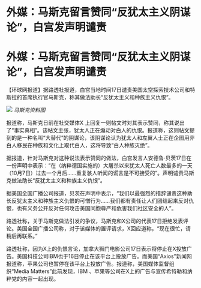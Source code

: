 # 外媒：马斯克留言赞同“反犹太主义阴谋论”，白宫发声明谴责

# 外媒：马斯克留言赞同“反犹太主义阴谋论”，白宫发声明谴责

【环球网报道】据路透社报道，白宫当地时间17日谴责美国太空探索技术公司和特斯拉的首席执行官马斯克，称其做法助长“反犹太主义和种族主义仇恨”。

![](https://inews.gtimg.com/om_bt/OZD_okIt8WV9nR_xQs4k8XK-0RgMK5Dfex9FxQ72TkSs8AA/1000)
_马斯克资料图_

报道称，马斯克日前在社交媒体X
上回复一则帖文时对其表示赞同，称其说出了“事实真相”。该帖文主张，犹太人正在煽动对白人的仇恨。报道称，这则帖文提到的是一种名叫“大替代”的阴谋论，该阴谋论认为犹太人和左翼人士正在企图用非白人移民在种族和文化上取代白人，这将导致“白人种族灭绝”。

据报道，针对马斯克对这种说法表示赞同的做法，白宫发言人安德鲁·贝茨17日在一份声明中表示：“在（纳粹德国实施的）大屠杀以来犹太人死亡人数最多的一天（10月7日）过去一个月后……重复骇人听闻的谎言是不可接受的”。声明谴责马斯克做法助长“反犹太主义和种族主义仇恨”。

据美国全国广播公司报道，贝茨在声明中表示，“我们以最强烈的措辞谴责这种助长反犹太主义和种族主义仇恨的可憎行为……我们都有责任让人们团结起来反对仇恨，也有义务公开反对任何攻击美国同胞尊严和危害我们社区安全的人”。

路透社称，关于马斯克做法引发的争议，马斯克和X公司的代表17日拒绝发表评论。美国全国广播公司称，对于该媒体的置评请求，X回应道称，“现在很忙，请稍后再联系。”

路透社称，因为X上的仇恨言论，加拿大狮门电影公司17日表示将停止在X投放广告。美国科技公司IBM也于16日停止在该平台上投放广告。而美国“Axios”新闻网报道称，苹果公司也暂停在该平台上投放广告。报道称，美国媒体监督组织“Media
Matters”此前发现，IBM 、苹果等公司在X上的广告与宣传希特勒和纳粹党的内容一起出现。

